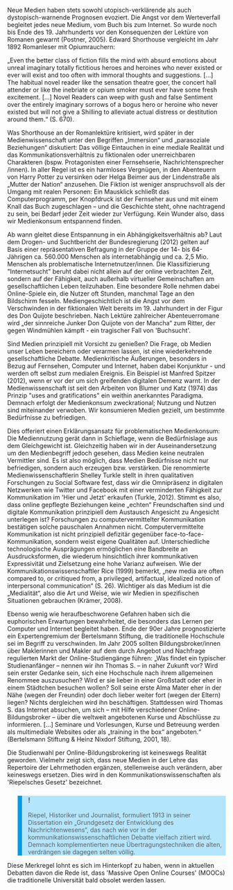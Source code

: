 Neue Medien haben stets sowohl utopisch-verklärende als auch dystopisch-warnende Prognosen evoziert. Die Angst vor dem Werteverfall begleitet jedes neue Medium, vom Buch bis zum Internet. So wurde noch bis Ende des 19. Jahrhunderts vor den Konsequenzen der Lektüre von Romanen gewarnt (Postner, 2005). Edward Shorthouse vergleicht im Jahr 1892 Romanleser mit Opiumrauchern:

„Even the better class of fiction fills the mind with absurd emotions about unreal imaginary totally fictitious heroes and heroines who never existed or ever will exist and too often with immoral thoughts and suggestions. \[…] The habitual novel reader like the sensation theatre goer, the concert hall attender or like the inebriate or opium smoker must ever have some fresh excitement. \[…] Novel Readers can weep with gush and false Sentiment over the entirely imaginary sorrows of a bogus hero or heroine who never existed but will not give a Shilling to alleviate actual distress or destitution around them.“ (S. 670).

Was Shorthouse an der Romanlektüre kritisiert, wird später in der Medienwissenschaft unter den Begriffen „Immersion“ und „parasoziale Beziehungen“ diskutiert: Das völlige Eintauchen in eine mediale Realität und das Kommunikationsverhältnis zu fiktionalen oder unerreichbaren Charakteren (bspw. Protagonisten einer Fernsehserie, Nachrichtensprecher /innen). In aller Regel ist es ein harmloses Vergnügen, in den Abenteuern von Harry Potter zu versinken oder Helga Beimer aus der Lindenstraße als „Mutter der Nation“ anzusehen. Die Fiktion ist weniger anspruchsvoll als der Umgang mit realen Personen: Ein Mausklick schließt das Computerprogramm, per Knopfdruck ist der Fernseher aus und mit einem Knall das Buch zugeschlagen – und die Geschichte steht, ohne nachtragend zu sein, bei Bedarf jeder Zeit wieder zur Verfügung. Kein Wunder also, dass wir Medienkonsum entspannend finden.

Ab wann gleitet diese Entspannung in ein Abhängigkeitsverhältnis ab? Laut dem Drogen- und Suchtbericht der Bundesregierung (2012) gelten auf Basis einer repräsentativen Befragung in der Gruppe der 14- bis 64-Jährigen ca. 560.000 Menschen als internetabhängig und ca. 2,5 Mio. Menschen als problematische Internetnutzer/innen. Die Klassifizierung "Internetsucht" beruht dabei nicht allein auf der online verbrachten Zeit, sondern auf der Fähigkeit, auch außerhalb virtueller Gemeinschaften am gesellschaftlichen Leben teilzuhaben. Eine besondere Rolle nehmen dabei Online-Spiele ein, die Nutzer oft Stunden, manchmal Tage an den Bildschirm fesseln. Mediengeschichtlich ist die Angst vor dem Verschwinden in der fiktionalen Welt bereits im 19. Jahrhundert in der Figur des Don Quijote beschrieben. Nach Lektüre zahlreicher Abenteuerromane wird „der sinnreiche Junker Don Quijote von der Mancha“ zum Ritter, der gegen Windmühlen kämpft - ein tragischer Fall von 'Buchsucht'.

Sind Medien prinzipiell mit Vorsicht zu genießen? Die Frage, ob Medien unser Leben bereichern oder verarmen lassen, ist eine wiederkehrende gesellschaftliche Debatte. Medienkritische Äußerungen, besonders in Bezug auf Fernsehen, Computer und Internet, haben dabei Konjunktur - und werden oft selbst zum medialen Ereignis. Ein Beispiel ist Manfred Spitzer (2012), wenn er vor der um sich greifenden digitalen Demenz warnt. In der Medienwissenschaft ist seit den Arbeiten von Blumer und Katz (1974) das Prinzip "uses and gratifications" ein weithin anerkanntes Paradigma. Demnach erfolgt der Medienkonsum zweckrational; Nutzung und Nutzen sind miteinander verwoben. Wir konsumieren Medien gezielt, um bestimmte Bedürfnisse zu befriedigen.

Dies offeriert einen Erklärungsansatz für problematischen Medienkonsum: Die Mediennutzung gerät dann in Schieflage, wenn die Bedürfnislage aus dem Gleichgewicht ist. Gleichzeitig haben wir in der Auseinandersetzung um den Medienbegriff jedoch gesehen, dass Medien keine neutralen Vermittler sind. Es ist also möglich, dass Medien Bedürfnisse nicht nur befriedigen, sondern auch erzeugen bzw. verstärken. Die renommierte Medienwissenschaftlerin Shelley Turkle stellt in ihren qualitativen Forschungen zu Social Software fest, dass wir die Omnipräsenz in digitalen Netzwerken wie Twitter und Facebook mit einer verminderten Fähigkeit zur Kommunikation im 'Hier und Jetzt' erkaufen (Turkle, 2012). Stimmt es also, dass online gepflegte Beziehungen keine „echten“ Freundschaften sind und digitale Kommunikation prinzipiell dem Austausch Angesicht zu Angesicht unterlegen ist? Forschungen zu computervermittelter Kommunikation bestätigen solche pauschalen Annahmen nicht. Computervermittelte Kommunikation ist nicht prinzipiell defizitär gegenüber face-to-face-Kommunikation, sondern weist eigene Qualitäten auf. Unterschiedliche technologische Ausprägungen ermöglichen eine Bandbreite an Ausdrucksformen, die wiederum hinsichtlich ihrer kommunikativen Expressivität und Zielsetzung eine hohe Varianz aufweisen. Wie der Kommunikationswissenschaftler Rice (1999) bemerkt, „new media are often compared to, or critiqued from, a privileged, artifactual, idealized notion of interpersonal communication“ (S. 26). Wichtiger als das Medium ist die „Medialität“, also die Art und Weise, wie wir Medien in spezifischen Situationen gebrauchen (Krämer, 2008).

Ebenso wenig wie heraufbeschworene Gefahren haben sich die euphorischen Erwartungen bewahrheitet, die besonders das Lernen per Computer und Internet begleitet haben. Ende der 90er Jahre prognostizierte ein Expertengremium der Bertelsmann Stiftung, die traditionelle Hochschule sei im Begriff zu verschwinden. Im Jahr 2005 sollten Bildungsbroker/innen über Maklerinnen und Makler auf dem durch Angebot und Nachfrage regulierten Markt der Online-Studiengänge führen: „Was findet ein typischer Studienanfänger – nennen wir ihn Thomas S. – in naher Zukunft vor? Wird sein erster Gedanke sein, sich eine Hochschule nach ihrem allgemeinen Renommee auszusuchen? Wird er sie lieber in einer Großstadt oder eher in einem Städtchen besuchen wollen? Soll seine erste Alma Mater eher in der Nähe (wegen der Freundin) oder doch lieber weiter fort (wegen der Eltern) liegen? Nichts dergleichen wird ihn beschäftigen. Stattdessen wird Thomas S. das Internet absuchen, um sich – mit Hilfe verschiedener Online-Bildungsbroker – über die weltweit angebotenen Kurse und Abschlüsse zu informieren. \[...] Seminare und Vorlesungen, Kurse und Betreuung werden als multimediale Websites oder als „training in the box“ angeboten.“ (Bertelsmann Stiftung &amp; Heinz Nixdorf Stiftung, 2001, 18).

Die Studienwahl per Online-Bildungsbrokering ist keineswegs Realität geworden. Vielmehr zeigt sich, dass neue Medien in der Lehre das Repertoire der Lehrmethoden ergänzen, stellenweise auch verändern, aber keineswegs ersetzen. Dies wird in den Kommunikationswissenschaften als 'Riepelsches Gesetz' bezeichnet.

<blockquote style="background: #B3E5FC; border-left: 10px solid #039BE5">

### !

Riepel, Historiker und Journalist, formuliert 1913 in seiner Dissertation ein „Grundgesetz der Entwicklung des Nachrichtenwesens“, das nach wie vor in der kommunikationswissenschaftlichen Debatte vielfach zitiert wird. Demnach komplementierten neue Übertragungstechniken die alten, verdrängen sie dagegen selten völlig.

</blockquote>

Diese Merkregel lohnt es sich im Hinterkopf zu haben, wenn in aktuellen Debatten davon die Rede ist, dass 'Massive Open Online Courses' (MOOCs) die traditionelle Universität bald obsolet werden lassen.
